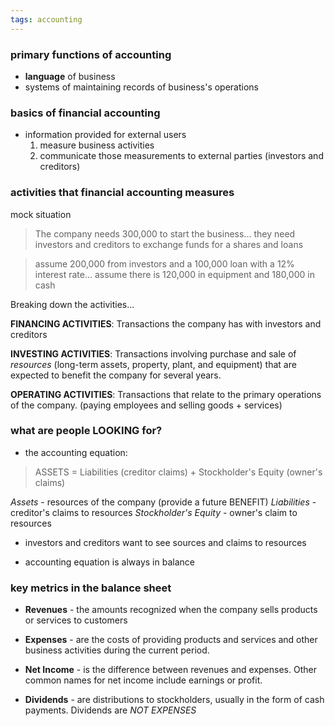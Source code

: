 ```yaml
---
tags: accounting
---
```

### primary functions of accounting
- **language** of business
- systems of maintaining records of business's operations

### basics of financial accounting
- information provided for external users
	1. measure business activities
	2. communicate those measurements to external parties (investors and creditors)

### activities that financial accounting measures

mock situation

> The company needs 300,000 to start the business... they need investors and creditors to exchange funds for a shares and loans

> assume 200,000 from investors and a 100,000 loan with a 12% interest rate... assume there is 120,000 in equipment and 180,000 in cash

Breaking down the activities...

**FINANCING ACTIVITIES**: Transactions the company has with investors and creditors

**INVESTING ACTIVITIES**: Transactions involving purchase and sale of *resources* (long-term assets, property, plant, and equipment) that are expected to benefit the company for several years.

**OPERATING ACTIVITIES**: Transactions that relate to the primary operations of the company. (paying employees and selling goods + services)

### what are people LOOKING for?
- the accounting equation:

> ASSETS = Liabilities (creditor claims) + Stockholder's Equity (owner's claims)

*Assets* - resources of the company (provide a future BENEFIT)
*Liabilities* - creditor's claims to resources 
*Stockholder's Equity* - owner's claim to resources

- investors and creditors want to see sources and claims to resources

- accounting equation is always in balance

### key metrics in the balance sheet
- **Revenues** - the amounts recognized when the company sells products or services to customers

- **Expenses** - are the costs of providing products and services and other business activities during the current period.

- **Net Income** - is the difference between revenues and expenses. Other common names for net income include earnings or profit.

- **Dividends** - are distributions to stockholders, usually in the form of cash payments. Dividends are *NOT EXPENSES*









